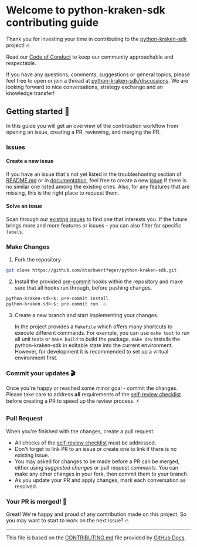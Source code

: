# Welcome to python-kraken-sdk contributing guide

Thank you for investing your time in contributing to the [python-kraken-sdk](https://github.com/btschwertfeger/python-kraken-sdk/) project! 🔥

Read our [Code of Conduct](./CODE_OF_CONDUCT.md) to keep our community approachable and respectable.

If you have any questions, comments, suggestions or general topics, please feel free to open or join a thread at [python-kraken-sdk/discussions](https://github.com/btschwertfeger/python-kraken-sdk/discussions). We are looking forward to nice conversations, strategy exchange and an knowledge transfer!

## Getting started 🚀

In this guide you will get an overview of the contribution workflow from opening an issue, creating a PR, reviewing, and merging the PR.

### Issues

#### Create a new issue

If you have an issue that's not yet listed in the troubleshooting section of [README.md](https://github.com/btschwertfeger/python-kraken-sdk#readme) or in [documentation](https://python-kraken-sdk.readthedocs.io/en/stable), feel free to create a new [issue](https://github.com/btschwertfeger/python-kraken-sdk/issues) if there is no similar one listed among the existing ones. Also, for any features that are missing, this is the right place to request them.

#### Solve an issue

Scan through our [existing issues](https://github.com/github/docs/issues) to find one that interests you. If the future brings more and more features or issues - you can also filter for specific `labels`.

### Make Changes

1. Fork the repository

```bash
git clone https://github.com/btschwertfeger/python-kraken-sdk.git
```

2. Install the provided [pre-commit](https://pre-commit.com/) hooks within the repository and make sure that all hooks run through, before pushing changes.

```bash
python-kraken-sdk~$: pre-commit install
python-kraken-sdk~$: pre-commit run -a
```

3. Create a new branch and start implementing your changes.

   In the project provides a `Makefile` which offers many shortcuts to execute different commands. For example, you can use `make test` to run all unit tests or `make build` to build the package. `make dev` installs the python-kraken-sdk in editable state into the current environment. However, for development it is recommended to set up a virtual environment first.

### Commit your updates 🎬

Once you're happy or reached some minor goal - commit the changes. Please take care to address **all** requirements of the [self-review checklist](./.github/self-review.md) before creating a PR to speed up the review process. ⚡️

### Pull Request

When you're finished with the changes, create a pull request.

- All checks of the [self-review checklist](./.github/self-review.md) must be addressed.
- Don't forget to link PR to an issue or create one to link if there is no existing issue.
- You may asked for changes to be made before a PR can be merged, either using _suggested changes_ or pull request _comments_. You can make any other changes in your fork, then commit them to your branch.
- As you update your PR and apply changes, mark each conversation as resolved.

### Your PR is merged! 🏅

Great! We're happy and proud of any contribution made on this project. So you may want to start to work on the next issue? 🔥

---

This file is based on the [CONTRIBUTING.md](https://github.com/github/docs/blob/v1.0.1/CONTRIBUTING.md) file provided by [GitHub Docs](https://github.com/github/docs).
